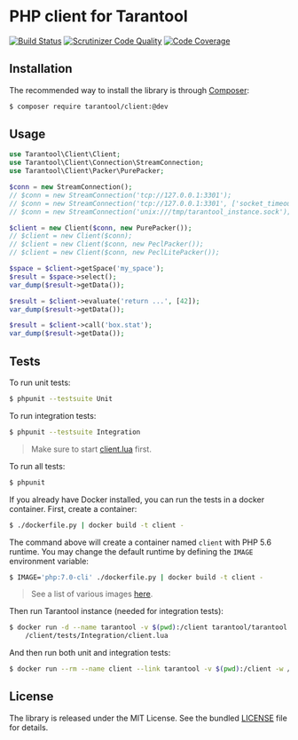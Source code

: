 # PHP client for Tarantool

[![Build Status](https://travis-ci.org/tarantool-php/client.svg?branch=master)](https://travis-ci.org/tarantool-php/client)
[![Scrutinizer Code Quality](https://scrutinizer-ci.com/g/tarantool-php/client/badges/quality-score.png?b=master)](https://scrutinizer-ci.com/g/tarantool-php/client/?branch=master)
[![Code Coverage](https://scrutinizer-ci.com/g/tarantool-php/client/badges/coverage.png?b=master)](https://scrutinizer-ci.com/g/tarantool-php/client/?branch=master)


## Installation

The recommended way to install the library is through [Composer](http://getcomposer.org):

```sh
$ composer require tarantool/client:@dev
```


## Usage

```php
use Tarantool\Client\Client;
use Tarantool\Client\Connection\StreamConnection;
use Tarantool\Client\Packer\PurePacker;

$conn = new StreamConnection();
// $conn = new StreamConnection('tcp://127.0.0.1:3301');
// $conn = new StreamConnection('tcp://127.0.0.1:3301', ['socket_timeout' => 5.0, 'connect_timeout' => 5.0]);
// $conn = new StreamConnection('unix:///tmp/tarantool_instance.sock');

$client = new Client($conn, new PurePacker());
// $client = new Client($conn);
// $client = new Client($conn, new PeclPacker());
// $client = new Client($conn, new PeclLitePacker());

$space = $client->getSpace('my_space');
$result = $space->select();
var_dump($result->getData());

$result = $client->evaluate('return ...', [42]);
var_dump($result->getData());

$result = $client->call('box.stat');
var_dump($result->getData());
```


## Tests

To run unit tests:

```sh
$ phpunit --testsuite Unit
```

To run integration tests:

```sh
$ phpunit --testsuite Integration
```

> Make sure to start [client.lua](tests/Integration/client.lua) first.

To run all tests:

```sh
$ phpunit
```

If you already have Docker installed, you can run the tests in a docker container.
First, create a container:

```sh
$ ./dockerfile.py | docker build -t client -
```

The command above will create a container named `client` with PHP 5.6 runtime.
You may change the default runtime by defining the `IMAGE` environment variable:

```sh
$ IMAGE='php:7.0-cli' ./dockerfile.py | docker build -t client -
```

> See a list of various images [here](.travis.yml#L9-L30).


Then run Tarantool instance (needed for integration tests):

```sh
$ docker run -d --name tarantool -v $(pwd):/client tarantool/tarantool \
    /client/tests/Integration/client.lua
```

And then run both unit and integration tests:

```sh
$ docker run --rm --name client --link tarantool -v $(pwd):/client -w /client client
```


## License

The library is released under the MIT License. See the bundled [LICENSE](LICENSE) file for details.
